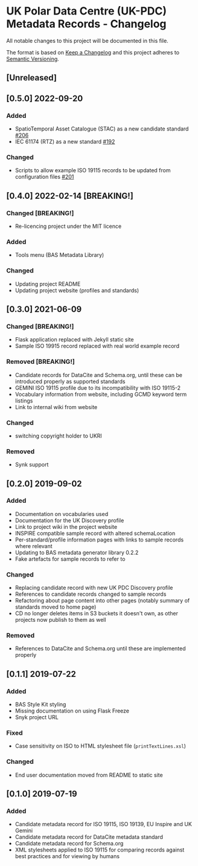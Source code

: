 # UK Polar Data Centre (UK-PDC) Metadata Records - Changelog

All notable changes to this project will be documented in this file.

The format is based on [Keep a Changelog](http://keepachangelog.com/en/1.0.0/)
and this project adheres to [Semantic Versioning](http://semver.org/spec/v2.0.0.html).

## [Unreleased]

## [0.5.0] 2022-09-20

### Added

* SpatioTemporal Asset Catalogue (STAC) as a new candidate standard
  [#206](https://gitlab.data.bas.ac.uk/uk-pdc/metadata-infrastructure/metadata-standards/-/issues/206)
* IEC 61174 (RTZ) as a new standard
  [#192](https://gitlab.data.bas.ac.uk/uk-pdc/metadata-infrastructure/metadata-standards/-/issues/192)

### Changed

* Scripts to allow example ISO 19115 records to be updated from configuration files
  [#201](https://gitlab.data.bas.ac.uk/uk-pdc/metadata-infrastructure/metadata-standards/-/issues/201)

## [0.4.0] 2022-02-14 [BREAKING!]

### Changed [BREAKING!]

* Re-licencing project under the MIT licence

### Added

* Tools menu (BAS Metadata Library)

### Changed

* Updating project README
* Updating project website (profiles and standards)

## [0.3.0] 2021-06-09

### Changed [BREAKING!]

* Flask application replaced with Jekyll static site
* Sample ISO 19915 record replaced with real world example record

### Removed [BREAKING!]

* Candidate records for DataCite and Schema.org, until these can be introduced properly as supported standards
* GEMINI ISO 19115 profile due to its incompatibility with ISO 19115-2
* Vocabulary information from website, including GCMD keyword term listings
* Link to internal wiki from website

### Changed

* switching copyright holder to UKRI

### Removed

* Synk support

## [0.2.0] 2019-09-02

### Added

* Documentation on vocabularies used
* Documentation for the UK Discovery profile
* Link to project wiki in the project website
* INSPIRE compatible sample record with altered schemaLocation
* Per-standard/profile information pages with links to sample records where relevant
* Updating to BAS metadata generator library 0.2.2
* Fake artefacts for sample records to refer to

### Changed

* Replacing candidate record with new UK PDC Discovery profile
* References to candidate records changed to sample records
* Refactoring about page content into other pages (notably summary of standards moved to home page)
* CD no longer deletes items in S3 buckets it doesn't own, as other projects now publish to them as well

### Removed

* References to DataCite and Schema.org until these are implemented properly

## [0.1.1] 2019-07-22

### Added

* BAS Style Kit styling
* Missing documentation on using Flask Freeze
* Snyk project URL

### Fixed

* Case sensitivity on ISO to HTML stylesheet file (`printTextLines.xsl`)

### Changed

* End user documentation moved from README to static site

## [0.1.0] 2019-07-19

### Added

* Candidate metadata record for ISO 19115, ISO 19139, EU Inspire and UK Gemini
* Candidate metadata record for DataCite metadata standard
* Candidate metadata record for Schema.org
* XML stylesheets applied to ISO 19115 for comparing records against best practices and for viewing by humans
